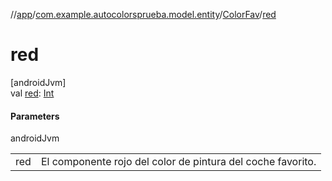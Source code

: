 //[app](../../../index.md)/[com.example.autocolorsprueba.model.entity](../index.md)/[ColorFav](index.md)/[red](red.md)

# red

[androidJvm]\
val [red](red.md): [Int](https://kotlinlang.org/api/latest/jvm/stdlib/kotlin/-int/index.html)

#### Parameters

androidJvm

| | |
|---|---|
| red | El componente rojo del color de pintura del coche favorito. |
